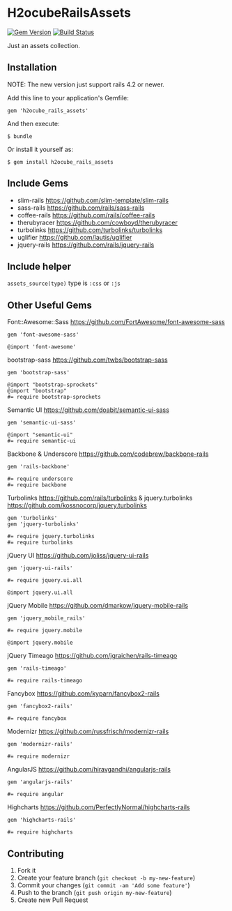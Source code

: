 # H2ocubeRailsAssets

[![Gem Version](https://badge.fury.io/rb/h2ocube_rails_assets.png)](http://badge.fury.io/rb/h2ocube_rails_assets)
[![Build Status](https://travis-ci.org/h2ocube/h2ocube_rails_assets.png?branch=master)](https://travis-ci.org/h2ocube/h2ocube_rails_assets)

Just an assets collection.

## Installation

NOTE: The new version just support rails 4.2 or newer.

Add this line to your application's Gemfile:

    gem 'h2ocube_rails_assets'

And then execute:

    $ bundle

Or install it yourself as:

    $ gem install h2ocube_rails_assets

## Include Gems

* slim-rails https://github.com/slim-template/slim-rails
* sass-rails https://github.com/rails/sass-rails
* coffee-rails https://github.com/rails/coffee-rails
* therubyracer https://github.com/cowboyd/therubyracer
* turbolinks https://github.com/turbolinks/turbolinks
* uglifier https://github.com/lautis/uglifier
* jquery-rails https://github.com/rails/jquery-rails

## Include helper

`assets_source(type)` type is `:css` or `:js`

## Other Useful Gems

Font::Awesome::Sass https://github.com/FortAwesome/font-awesome-sass

    gem 'font-awesome-sass'

    @import 'font-awesome'

bootstrap-sass https://github.com/twbs/bootstrap-sass

    gem 'bootstrap-sass'

    @import "bootstrap-sprockets"
    @import "bootstrap"
    #= require bootstrap-sprockets

Semantic UI https://github.com/doabit/semantic-ui-sass

    gem 'semantic-ui-sass'

    @import "semantic-ui"
    #= require semantic-ui


Backbone & Underscore https://github.com/codebrew/backbone-rails

    gem 'rails-backbone'

    #= require underscore
    #= require backbone

Turbolinks https://github.com/rails/turbolinks & jquery.turbolinks https://github.com/kossnocorp/jquery.turbolinks

    gem 'turbolinks'
    gem 'jquery-turbolinks'

    #= require jquery.turbolinks
    #= require turbolinks

jQuery UI https://github.com/joliss/jquery-ui-rails

    gem 'jquery-ui-rails'

    #= require jquery.ui.all

    @import jquery.ui.all

jQuery Mobile https://github.com/dmarkow/jquery-mobile-rails

    gem 'jquery_mobile_rails'

    #= require jquery.mobile

    @import jquery.mobile

jQuery Timeago https://github.com/jgraichen/rails-timeago

    gem 'rails-timeago'

    #= require rails-timeago

Fancybox https://github.com/kyparn/fancybox2-rails

    gem 'fancybox2-rails'

    #= require fancybox

Modernizr https://github.com/russfrisch/modernizr-rails

    gem 'modernizr-rails'

    #= require modernizr

AngularJS https://github.com/hiravgandhi/angularjs-rails

    gem 'angularjs-rails'

    #= require angular

Highcharts https://github.com/PerfectlyNormal/highcharts-rails

    gem 'highcharts-rails'

    #= require highcharts

## Contributing

1. Fork it
2. Create your feature branch (`git checkout -b my-new-feature`)
3. Commit your changes (`git commit -am 'Add some feature'`)
4. Push to the branch (`git push origin my-new-feature`)
5. Create new Pull Request
